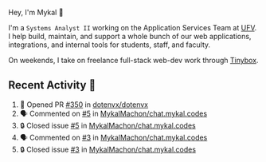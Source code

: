 Hey, I'm Mykal 👋

I'm a `Systems Analyst II` working on the Application Services Team at [UFV](https://ufv.ca). 
I help build, maintain, and support a whole bunch of our web applications, integrations, and internal tools for students, staff, and faculty.

On weekends, I take on freelance full-stack web-dev work through [Tinybox](https://tinybox.dev).

## Recent Activity 🚀

<!--START_SECTION:activity-->
1. 💪 Opened PR [#350](https://github.com/dotenvx/dotenvx/pull/350) in [dotenvx/dotenvx](https://github.com/dotenvx/dotenvx)
2. 🗣 Commented on [#5](https://github.com/MykalMachon/chat.mykal.codes/issues/5#issuecomment-2303542003) in [MykalMachon/chat.mykal.codes](https://github.com/MykalMachon/chat.mykal.codes)
3. 🔒 Closed issue [#5](https://github.com/MykalMachon/chat.mykal.codes/issues/5) in [MykalMachon/chat.mykal.codes](https://github.com/MykalMachon/chat.mykal.codes)
4. 🗣 Commented on [#3](https://github.com/MykalMachon/chat.mykal.codes/issues/3#issuecomment-2303541522) in [MykalMachon/chat.mykal.codes](https://github.com/MykalMachon/chat.mykal.codes)
5. 🔒 Closed issue [#3](https://github.com/MykalMachon/chat.mykal.codes/issues/3) in [MykalMachon/chat.mykal.codes](https://github.com/MykalMachon/chat.mykal.codes)
<!--END_SECTION:activity-->
